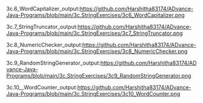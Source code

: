3c.6_WordCapitalizer_output:https://github.com/Harshitha83174/ADvance-Java-Programs/blob/main/3c.StringExercises/3c6_WordCapitalizer.png

3c.7_StringTruncator_output:https://github.com/Harshitha83174/ADvance-Java-Programs/blob/main/3c.StringExercises/3c7_StringTruncator.png

3c.8_NumericChecker_output:https://github.com/Harshitha83174/ADvance-Java-Programs/blob/main/3c.StringExercises/3c8_NumericChecker.png

3c.9_RandomStringGenerator_output:https://github.com/Harshitha83174/ADvance-Java-Programs/blob/main/3c.StringExercises/3c9_RandomStringGenerator.png

3c.10__WordCounter_output:https://github.com/Harshitha83174/ADvance-Java-Programs/blob/main/3c.StringExercises/3c10_WordCounter.png

